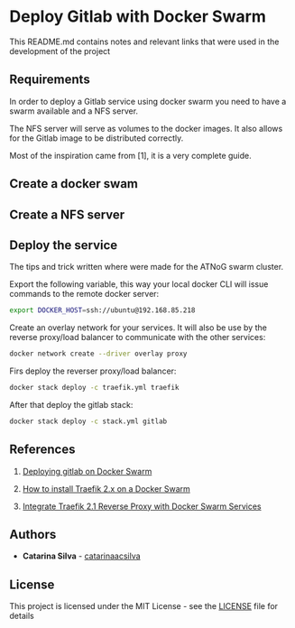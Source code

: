 # Deploy Gitlab with Docker Swarm

This README.md contains notes and relevant links that were used in the development of the project


## Requirements

In order to deploy a Gitlab service using docker swarm you need to have a swarm available and a NFS server.

The NFS server will serve as volumes to the docker images. It also allows for the Gitlab image to be distributed correctly.

Most of the inspiration came from [1], it is a very complete guide.

## Create a docker swam

## Create a NFS server

## Deploy the service

The tips and trick written where were made for the ATNoG swarm cluster.

Export the following variable, this way your local docker CLI will issue commands to the remote docker server:

```bash
export DOCKER_HOST=ssh://ubuntu@192.168.85.218
```

Create an overlay network for your services.
It will also be use by the reverse proxy/load balancer to communicate with the other services:

```bash
docker network create --driver overlay proxy
```

Firs deploy the reverser proxy/load balancer:

```bash
docker stack deploy -c traefik.yml traefik
``` 

After that deploy the gitlab stack:

```bash
docker stack deploy -c stack.yml gitlab
``` 

## References

1. [Deploying gitlab on Docker Swarm](https://dev.to/livioribeiro/deploying-gitlab-on-docker-swarm-1fb1)

2. [How to install Traefik 2.x on a Docker Swarm](https://blog.creekorful.com/how-to-install-traefik-2-docker-swarm/)

3. [Integrate Traefik 2.1 Reverse Proxy with Docker Swarm Services](https://medium.com/better-programming/traefik-2-1-as-a-reverse-proxy-c9e274da0a32)

## Authors

* **Catarina Silva** - [catarinaacsilva](https://github.com/catarinaacsilva)

## License

This project is licensed under the MIT License - see the [LICENSE](LICENSE) file for details